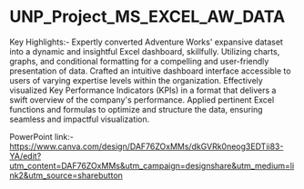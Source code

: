 # UNP_Project_MS_EXCEL_AW_DATA

Key Highlights:- 
Expertly converted Adventure Works' expansive dataset into a dynamic and insightful Excel dashboard, skillfully.
Utilizing charts, graphs, and conditional formatting for a compelling and user-friendly presentation of data.
Crafted an intuitive dashboard interface accessible to users of varying expertise levels within the organization.
Effectively visualized Key Performance Indicators (KPIs) in a format that delivers a swift overview of the company's performance.
Applied pertinent Excel functions and formulas to optimize and structure the data, ensuring seamless and impactful visualization.

PowerPoint link:- https://www.canva.com/design/DAF76ZOxMMs/dkGVRk0neog3EDTii83-YA/edit?utm_content=DAF76ZOxMMs&utm_campaign=designshare&utm_medium=link2&utm_source=sharebutton
